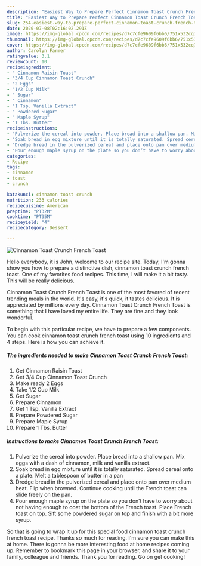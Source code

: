 ```yaml
---
description: "Easiest Way to Prepare Perfect Cinnamon Toast Crunch French Toast"
title: "Easiest Way to Prepare Perfect Cinnamon Toast Crunch French Toast"
slug: 254-easiest-way-to-prepare-perfect-cinnamon-toast-crunch-french-toast
date: 2020-07-08T02:16:02.291Z
image: https://img-global.cpcdn.com/recipes/d7c7cfe9609f6bb6/751x532cq70/cinnamon-toast-crunch-french-toast-recipe-main-photo.jpg
thumbnail: https://img-global.cpcdn.com/recipes/d7c7cfe9609f6bb6/751x532cq70/cinnamon-toast-crunch-french-toast-recipe-main-photo.jpg
cover: https://img-global.cpcdn.com/recipes/d7c7cfe9609f6bb6/751x532cq70/cinnamon-toast-crunch-french-toast-recipe-main-photo.jpg
author: Carolyn Farmer
ratingvalue: 3.1
reviewcount: 10
recipeingredient:
- " Cinnamon Raisin Toast"
- "3/4 Cup Cinnamon Toast Crunch"
- "2 Eggs"
- "1/2 Cup Milk"
- " Sugar"
- " Cinnamon"
- "1 Tsp. Vanilla Extract"
- " Powdered Sugar"
- " Maple Syrup"
- "1 Tbs. Butter"
recipeinstructions:
- "Pulverize the cereal into powder. Place bread into a shallow pan. Mix eggs with a dash of cinnamon, milk and vanilla extract."
- "Soak bread in egg mixture until it is totally saturated. Spread cereal onto a plate. Melt a tablespoon of butter in a pan"
- "Dredge bread in the pulverized cereal and place onto pan over medium heat. Flip when browned. Continue cooking until the French toast can slide freely on the pan."
- "Pour enough maple syrup on the plate so you don’t have to worry about not having enough to coat the bottom of the French toast. Place French toast on top. Sift some powdered sugar on top and finish with a bit more syrup."
categories:
- Recipe
tags:
- cinnamon
- toast
- crunch

katakunci: cinnamon toast crunch 
nutrition: 233 calories
recipecuisine: American
preptime: "PT32M"
cooktime: "PT35M"
recipeyield: "4"
recipecategory: Dessert

---
```



![Cinnamon Toast Crunch French Toast](https://img-global.cpcdn.com/recipes/d7c7cfe9609f6bb6/751x532cq70/cinnamon-toast-crunch-french-toast-recipe-main-photo.jpg)

Hello everybody, it is John, welcome to our recipe site. Today, I'm gonna show you how to prepare a distinctive dish, cinnamon toast crunch french toast. One of my favorites food recipes. This time, I will make it a bit tasty. This will be really delicious.



Cinnamon Toast Crunch French Toast is one of the most favored of recent trending meals in the world. It's easy, it's quick, it tastes delicious. It is appreciated by millions every day. Cinnamon Toast Crunch French Toast is something that I have loved my entire life. They are fine and they look wonderful.


To begin with this particular recipe, we have to prepare a few components. You can cook cinnamon toast crunch french toast using 10 ingredients and 4 steps. Here is how you can achieve it.

<!--inarticleads1-->

##### The ingredients needed to make Cinnamon Toast Crunch French Toast:

1. Get  Cinnamon Raisin Toast
1. Get 3/4 Cup Cinnamon Toast Crunch
1. Make ready 2 Eggs
1. Take 1/2 Cup Milk
1. Get  Sugar
1. Prepare  Cinnamon
1. Get 1 Tsp. Vanilla Extract
1. Prepare  Powdered Sugar
1. Prepare  Maple Syrup
1. Prepare 1 Tbs. Butter




<!--inarticleads2-->

##### Instructions to make Cinnamon Toast Crunch French Toast:

1. Pulverize the cereal into powder. Place bread into a shallow pan. Mix eggs with a dash of cinnamon, milk and vanilla extract.
1. Soak bread in egg mixture until it is totally saturated. Spread cereal onto a plate. Melt a tablespoon of butter in a pan
1. Dredge bread in the pulverized cereal and place onto pan over medium heat. Flip when browned. Continue cooking until the French toast can slide freely on the pan.
1. Pour enough maple syrup on the plate so you don’t have to worry about not having enough to coat the bottom of the French toast. Place French toast on top. Sift some powdered sugar on top and finish with a bit more syrup.




So that is going to wrap it up for this special food cinnamon toast crunch french toast recipe. Thanks so much for reading. I'm sure you can make this at home. There is gonna be more interesting food at home recipes coming up. Remember to bookmark this page in your browser, and share it to your family, colleague and friends. Thank you for reading. Go on get cooking!
